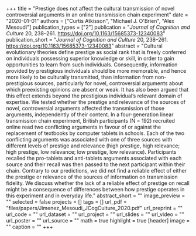 +++
title = "Prestige does not affect the cultural transmission of novel controversial arguments in an online transmission chain experiment"
date = "2020-01-01"
authors = ["Curtis Atkisson", "Michael J. O'Brien", "Alex Mesoudi"]
publication_types = ["2"]
publication = "_Journal of Cognition and Culture_ 20, 238–261. https://doi.org/10.1163/15685373-12340083"
publication_short = "_Journal of Cognition and Culture_ 20, 238–261. https://doi.org/10.1163/15685373-12340083"
abstract = "Cultural evolutionary theories define prestige as social rank that is freely conferred on individuals possessing superior knowledge or skill, in order to gain opportunities to learn from such individuals. Consequently, information provided by prestigious individuals should be more memorable, and hence more likely to be culturally transmitted, than information from non-prestigious sources, particularly for novel, controversial arguments about which preexisting opinions are absent or weak. It has also been argued that this effect extends beyond the prestigious individual’s relevant domain of expertise. We tested whether the prestige and relevance of the sources of novel, controversial arguments affected the transmission of those arguments, independently of their content. In a four-generation linear transmission chain experiment, British participants (N = 192) recruited online read two conflicting arguments in favour of or against the replacement of textbooks by computer tablets in schools. Each of the two conflicting arguments was associated with one of three sources with different levels of prestige and relevance (high prestige, high relevance; high prestige, low relevance; low prestige, low relevance). Participants recalled the pro-tablets and anti-tablets arguments associated with each source and their recall was then passed to the next participant within their chain. Contrary to our predictions, we did not find a reliable effect of either the prestige or relevance of the sources of information on transmission fidelity. We discuss whether the lack of a reliable effect of prestige on recall might be a consequence of differences between how prestige operates in this experiment and in everyday life."
abstract_short = ""
image_preview = ""
selected = false
projects = []
tags = []
url_pdf = "files/papers/Jimenez_Mesoudi_JCogCulture_2020.pdf"
url_preprint = ""
url_code = ""
url_dataset = ""
url_project = ""
url_slides = ""
url_video = ""
url_poster = ""
url_source = ""
math = true
highlight = true
[header]
image = ""
caption = ""
+++

